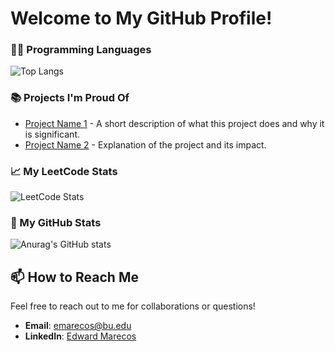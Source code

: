 # Welcome to My GitHub Profile!
<!--
## 🛠️ My Favorite Tools

Python  Java  
-->
### 👨‍💻 Programming Languages

![Top Langs](https://github-readme-stats.vercel.app/api/top-langs/?username=edwardmarecos&theme=dark&layout=compact)

### 📚 Projects I'm Proud Of

- [Project Name 1](GitHub_Project_Link_1) - A short description of what this project does and why it is significant.
- [Project Name 2](GitHub_Project_Link_2) - Explanation of the project and its impact.

### 📈 My LeetCode Stats

![LeetCode Stats](https://leetcode-stats.vercel.app/api?username=emarecos&theme=dark&layout=compact)

### 👾 My GitHub Stats
![Anurag's GitHub stats](https://github-readme-stats.vercel.app/api?username=edwardmarecos&theme=dark&layout=compact)

## 📫 How to Reach Me

Feel free to reach out to me for collaborations or questions!

- **Email**: emarecos@bu.edu
- **LinkedIn**: [Edward Marecos](https://www.linkedin.com/in/edwardmarecos)

